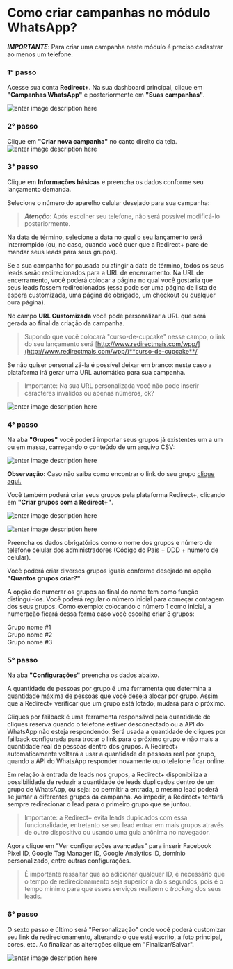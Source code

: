 # Como criar campanhas no módulo WhatsApp?

***IMPORTANTE***: Para criar uma campanha neste módulo é preciso cadastrar ao menos um telefone.


### 1° passo

Acesse sua conta **Redirect+**. Na sua dashboard principal, clique em **"Campanhas WhatsApp"** e posteriormente em **"Suas campanhas"**.

![enter image description here](https://i.imgur.com/gLydc6w.png)


### 2° passo

Clique em **"Criar nova campanha"** no canto direito da tela.
![enter image description here](https://i.imgur.com/5Ycf9ki.png)

### 3° passo

Clique em  **Informações básicas**  e preencha os dados conforme seu lançamento demanda.

Selecione o número do aparelho celular desejado para sua campanha:

> ***Atenção***:  Após escolher seu telefone, não será possível modificá-lo posteriormente.

Na data de término, selecione a data no qual o seu lançamento será interrompido (ou, no caso, quando você quer que a Redirect+ pare de mandar seus leads para seus grupos).

Se a sua campanha for pausada ou atingir a data de término, todos os seus leads serão redirecionados para a URL de encerramento. Na URL de encerramento, você poderá colocar a página no qual você gostaria que seus leads fossem redirecionados (essa pode ser uma página de lista de espera customizada, uma página de obrigado, um checkout ou qualquer oura página).

No campo  **URL Customizada**  você pode personalizar a URL que será gerada ao final da criação da campanha.

> Supondo que você colocará "curso-de-cupcake" nesse campo, o link do seu lançamento será  [http://www.redirectmais.com/wpp/](http://www.redirectmais.com/wpp/)**curso-de-cupcake**/

Se não quiser personalizá-la é possível deixar em branco: neste caso a plataforma irá gerar uma URL automática para sua campanha.

> Importante: Na sua URL personalizada você não pode inserir caracteres inválidos ou apenas números, ok?

![enter image description here](https://i.imgur.com/qIHeJit.png)


### 4° passo

Na aba **"Grupos"** você poderá importar seus grupos já existentes um a um ou em massa, carregando o conteúdo de um arquivo CSV:

![enter image description here](https://i.imgur.com/i0pGhdM.png)

**Observação:**  Caso não saiba como encontrar o link do seu grupo [clique aqui.
](https://faq.whatsapp.com/android/chats/how-to-create-and-invite-into-a-group/?lang=pt_br)

Você também poderá criar seus grupos pela plataforma Redirect+, clicando em **"Criar grupos com a Redirect+"**.

![enter image description here](https://i.imgur.com/Q3YtV8P.png)

![enter image description here](https://i.imgur.com/uqeMi83.png)

Preencha os dados obrigatórios como o nome dos grupos e número de telefone celular dos administradores (Código do País + DDD + número de celular).

Você poderá criar diversos grupos iguais conforme desejado na opção **"Quantos grupos criar?"**

A opção de numerar os grupos ao final do nome tem como função distingui-los. Você poderá regular o número inicial para começar contagem dos seus grupos. Como exemplo: colocando o número 1 como inicial, a numeração ficará dessa forma caso você escolha criar 3 grupos:

Grupo nome #1<br>
Grupo nome #2<br>
Grupo nome #3<br>


### 5° passo

Na aba **"Configurações"** preencha os dados abaixo.

A quantidade de pessoas por grupo é uma ferramenta que determina a quantidade máxima de pessoas que você deseja alocar por grupo. Assim que a Redirect+ verificar que um grupo está lotado, mudará para o próximo.

Cliques por failback é uma ferramenta responsável pela  quantidade de cliques reserva quando o telefone estiver desconectado ou a API do WhatsApp não esteja respondendo. Será usada a quantidade de cliques por failback configurada para trocar o link para o próximo grupo e não mais a quantidade real de pessoas dentro dos grupos. A Redirect+ automaticamente voltará a usar a quantidade de pessoas real por grupo, quando a API do WhatsApp responder novamente ou o telefone ficar online.

Em relação à entrada de leads nos grupos, a Redirect+ disponibiliza a possibilidade de reduzir a quantidade de leads duplicados dentro de um grupo de WhatsApp, ou seja: ao permitir a entrada, o mesmo lead poderá se juntar a diferentes grupos da campanha. Ao impedir, a Redirect+ tentará sempre redirecionar o lead para o primeiro grupo que se juntou.

> Importante: a Redirect+ evita leads duplicados com essa funcionalidade, entretanto se seu lead entrar em mais grupos através de outro dispositivo ou usando uma guia anônima no navegador.

Agora clique em "Ver configurações avançadas" para inserir Facebook Pixel ID, Google Tag Manager ID, Google Analytics ID, domínio personalizado, entre outras configurações.

> É importante ressaltar que ao adicionar qualquer ID, é necessário que o tempo de redirecionamento seja superior a dois segundos, pois é o tempo mínimo para que esses serviços realizem o  _tracking_  dos seus leads.

### 6° passo

O sexto passo e último será "Personalização" onde você poderá customizar seu link de redirecionamento, alterando o que está escrito, a foto principal, cores, etc. Ao finalizar as alterações clique em "Finalizar/Salvar".

![enter image description here](https://i.imgur.com/shIA52R.png)
